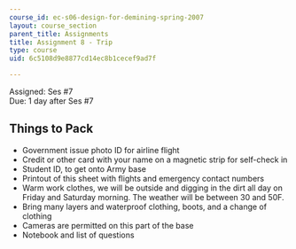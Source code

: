 ```yaml
---
course_id: ec-s06-design-for-demining-spring-2007
layout: course_section
parent_title: Assignments
title: Assignment 8 - Trip
type: course
uid: 6c5108d9e8877cd14ec8b1cecef9ad7f

---
```


Assigned: Ses #7  
Due: 1 day after Ses #7

Things to Pack
--------------

*   Government issue photo ID for airline flight
*   Credit or other card with your name on a magnetic strip for self-check in
*   Student ID, to get onto Army base
*   Printout of this sheet with flights and emergency contact numbers
*   Warm work clothes, we will be outside and digging in the dirt all day on Friday and Saturday morning. The weather will be between 30 and 50F.
*   Bring many layers and waterproof clothing, boots, and a change of clothing
*   Cameras are permitted on this part of the base
*   Notebook and list of questions